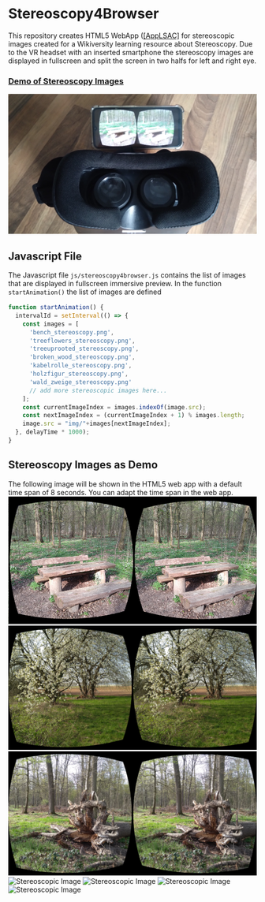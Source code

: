 # Stereoscopy4Browser
This repository creates HTML5 WebApp ([[AppLSAC]](https://en.wikiversity.org/wiki/AppLSAC) for stereoscopic images created for a Wikiversity learning resource about Stereoscopy. Due to the VR headset with an inserted smartphone the stereoscopy images are displayed in fullscreen and split the screen in two halfs for left and right eye.

<h3><a href="https://niebert.github.io/stereoscopy4browser" target="_blank">Demo of Stereoscopy Images</a></h3>

![Stereoscopic Image](./img/vr_headset_with_smartphone_and_stereoscopy_image.jpg)

## Javascript File
The Javascript file `js/stereoscopy4browser.js` contains the list of images that are displayed in fullscreen immersive preview. In the function `startAnimation()`  the list of images are defined
```javascript
function startAnimation() {
  intervalId = setInterval(() => {
    const images = [
      'bench_stereoscopy.png',
      'treeflowers_stereoscopy.png',
      'treeuprooted_stereoscopy.png',
      'broken_wood_stereoscopy.png',
      'kabelrolle_stereoscopy.png',
      'holzfigur_stereoscopy.png',
      'wald_zweige_stereoscopy.png'
      // add more stereoscopic images here...
    ];
    const currentImageIndex = images.indexOf(image.src);
    const nextImageIndex = (currentImageIndex + 1) % images.length;
    image.src = "img/"+images[nextImageIndex];
  }, delayTime * 1000);
}
```

## Stereoscopy Images as Demo
The following image will be shown in the HTML5 web app with a default time span of 8 seconds. You can adapt the time span in the web app.
![Stereoscopic Image](./img/bench_stereoscopy.png)
![Stereoscopic Image](./img/treeflowers_stereoscopy.png)
![Stereoscopic Image](./img/treeuprooted_stereoscopy.png)
![Stereoscopic Image](./img/broken_wood_stereoscopy.png)
![Stereoscopic Image](./img/kabelrolle_stereoscopy.png)
![Stereoscopic Image](./img/holzfigur_stereoscopy.png)
![Stereoscopic Image](./img/wald_zweige_stereoscopy.png)
